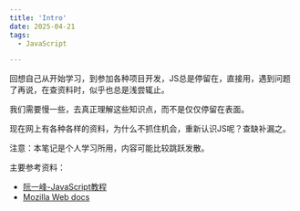 ```yaml
---
title: 'Intro'
date: 2025-04-21
tags:
  - JavaScript

---
```


回想自己从开始学习，到参加各种项目开发，JS总是停留在，直接用，遇到问题了再说，在查资料时，似乎也总是浅尝辄止。



我们需要慢一些，去真正理解这些知识点，而不是仅仅停留在表面。



现在网上有各种各样的资料，为什么不抓住机会，重新认识JS呢？查缺补漏之。



注意：本笔记是个人学习所用，内容可能比较跳跃发散。

   
主要参考资料：
- [阮一峰-JavaScript教程](https://www.bookstack.cn/read/javascript-tutorial/docs-preface.md)
- [Mozilla Web docs](https://developer.mozilla.org/zh-CN/docs/Web/JavaScript)
